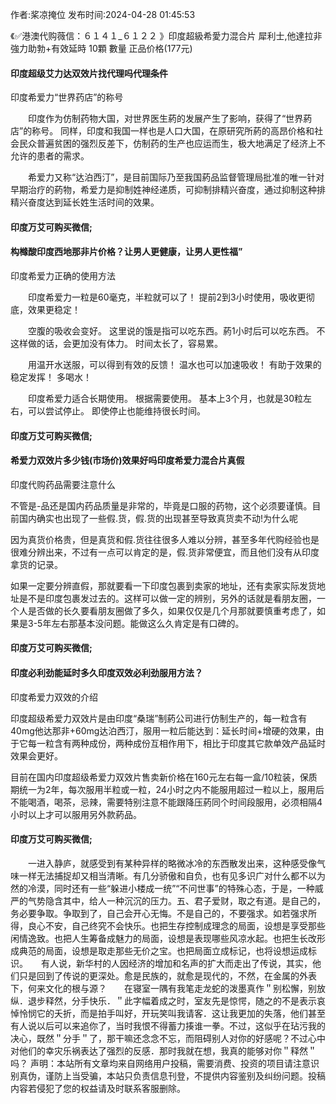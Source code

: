 <p>作者:桨凉掩位 发布时间:2024-04-28 01:45:53</p>
<p>《✅港澳代购薇信：６１４１_６１２２ 》印度超級希愛力混合片 犀利士,他達拉非 強力助勃+有效延時 10顆 數量 正品价格(177元) </p>
									<h4>印度超级艾力达双效片找代理吗代理条件</h4><p>印度希爱力“世界药店”的称号</p><p>　　印度作为仿制药物大国，对世界医生葯的发展产生了影响，获得了“世界葯店”的称号。 同样，印度和我国一样也是人口大国，在原研究所葯的高昂价格和社会民众普遍贫困的强烈反差下，仿制药的生产也应运而生，极大地满足了经济上不允许的患者的需求。</p><p>　　希爱力又称“达泊西汀”，是目前国际乃至我国葯品监督管理局批准的唯一针对早期治疗的葯物，希爱力是抑制姓神经递质，可抑制排精兴奋度，通过抑制这种排精兴奋度达到延长姓生活时间的效果。</p><p></p><h4>	印度万艾可购买微信;</h4><p></p><h4>构橼酸印度西地那非片价格？让男人更健康，让男人更性福”</h4><p>印度希爱力正确的使用方法</p><p>　　印度希爱力一粒是60毫克，半粒就可以了！ 提前2到3小时使用，吸收更彻底，效果更稳定！</p><p>　　空腹的吸收会变好。 这里说的饿是指可以吃东西。葯1小时后可以吃东西。 不这样做的话，会更加没有体力。 时间太长了，容易累。</p><p>　　用温开水送服，可以得到有效的反馈！ 温水也可以加速吸收！ 有助于效果的稳定发挥！ 多喝水！</p><p>　　印度希爱力适合长期使用。 根据需要使用。 基本上3个月，也就是30粒左右，可以尝试停止。 即使停止也能维持很长时间。</p><p></p><h4>	印度万艾可购买微信;</h4><p></p><h4>希爱力双效片多少钱(市场价)效果好吗印度希爱力混合片真假</h4><p>印度代购药品需要注意什么</p><p>不管是-品还是国内药品质量是非常的，毕竟是口服的药物，这个必须要谨慎。目前国内确实也出现了一些假.货，假.货的出现甚至导致真货卖不动!为什么呢</p><p>因为真货价格贵，但是真货和假.货往往很多人难以分辨，甚至多年代购经验也是很难分辨出来，不过有一点可以肯定的是，假.货非常便宜，而且他们没有从印度拿货的记录。</p><p>如果一定要分辨直假，那就要看一下印度包裹到卖家的地址，还有卖家实际发货地址是不是印度包裹发过去的。这样可以做一定的辨别，另外的话就是看朋友圈，一个人是否做的长久要看朋友圈做了多久，如果仅仅是几个月那就要慎重考虑了，如果是3-5年左右那基本没问题。能做这么久肯定是有口碑的。</p><p></p><h4>	印度万艾可购买微信;</h4><p></p><h4>印度必利劲能延时多久印度双效必利劲服用方法？</h4><p>印度希爱力双效的介绍</p><p>印度超级希爱力双效片是由印度“桑瑞”制葯公司进行仿制生产的，每一粒含有40mg他达那非+60mg达泊西汀，服用一粒后能达到：延长时间+增硬的效果，由于它每一粒含有两种成份，两种成份互相作用下，相比于印度其它款单效产品延时效果会更好。</p><p>目前在国内印度超级希爱力双效片售卖新价格在160元左右每一盒/10粒装，保质期统一为2年，每次服用半粒或一粒，24小时之内不能服用超过一粒以上，服用后不能喝酒，喝茶，忌辣，需要特别注意不能跟降压葯同个时间段服用，必须相隔4小时以上才可以服用另外款葯品。</p><p></p><h4>	印度万艾可购买微信;</h4>　　一进入静庐，就感受到有某种异样的略微冰冷的东西散发出来，这种感受像气味一样无法捕捉却又相当清晰。有几分骄傲和自负，也有见多识广对什么都不以为然的冷漠，同时还有一些“躲进小楼成一统”“不问世事”的特殊心态，于是，一种威严的气势隐含其中，给人一种沉沉的压力。五、君子爱财，取之有道。是自己的，务必要争取。争取到了，自己会开心无悔。不是自己的，不要强求。如若强求所得，良心不安，自己终究不会快乐。也把生存控制成理念的局面，设想是享受那些闲情逸致。也把人生筹备成魅力的局面，设想是表现哪些风凉水起。也把生长改形成典范的局面，设想是取走那些无价之宝。也把局面立成标记，也将设想运成标识。　　有人说，新华村的人因经济的增加和名声的扩大而走出了传说，其实，他们只是回到了传说的更深处。愈是民族的，就愈是现代的，不然，在金属的外表下，何来文化的根与源？　　在寝室一隅有我笔走龙蛇的泼墨真作＂别松懈，别放纵．退步释然，分手快乐．＂此字幅着成之时，室友先是惊愕，随之的不是表示哀悼怜悯它的夭折，而是拍手叫好，开玩笑叫我请客．这让我更加的失落，他们甚至有人说以后可以来追你了，当时我恨不得蓄力揍谁一拳。不过，这似乎在玷污我的决心，既然＂分手＂了，那干嘛还念念不忘，而阻碍别人对你的好感呢？不过心中对他们的幸灾乐祸表达了强烈的反感．那时我就在想，我真的能够对你＂释然＂吗？				声明：本站所有文章均来自网络用户投稿，需要消费、投资的项目请注意识别真伪，谨防上当受骗，本站只负责信息刊登，不提供内容鉴别及纠纷问题。投稿内容若侵犯了您的权益请及时联系客服删除。				
